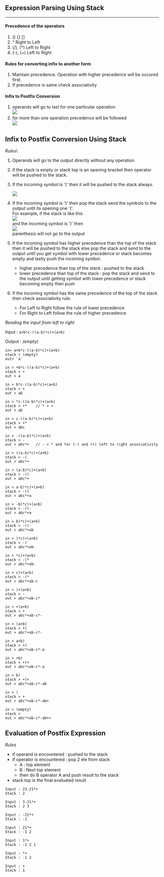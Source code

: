 ## Expression Parsing Using Stack
---

#### Precedence of the operators
1. () {} []  
2. ^  Right to Left
3. (/), (*) Left to Right
4. (-), (+) Left to Right
#### Rules for converting infix to another form
1. Maintain precedence. Operation with higher precedence will be occured first.
2. If precedence is same check associativity	


#### Infix to Postfix Conversion
1. operands will go to last for one particular operation \
![](expression_parsing_২০২৪০৩২৪১৯৩৩০৩১২৭.png)
2. for more than one operation precedence will be followed \
![](expression_parsing_২০২৪০৩২৪১৯৩৫৫০৩৫০.png)

## Infix to Postfix Conversion Using Stack
*Rules*\
1. Operands will go to the output directly without any operation <br>
2. if the stack is empty or stack top is an opening bracket then operator will be pushed to the stack.<br>
3. If the incoming symbol is '(' then it will be pushed to the stack always.<br>

	![](frame1.png)

4.  If the incoming symbol is ')' then pop the stack send the symbols to the output until its opening one '('.<br>
For example, if the stack is like this<br>
	![](expression_parsing_২০২৪০৩২৪২০১২৫৮৫১০.png) <br>
	and the incoming symbol is ')' then <br>
	![](expression_parsing_২০২৪০৩২৪২০১৬০৪৩১০.png)  <br>
	parenthesis will not go to the output<br>

5. If the incoming symbol has higher precedence than the top of the stack then it will be pushed to the stack else pop the stack and send to the output until you get symbol with lower precedence or stack becomes empty and lastly push the incoming symbol.
	+ higher precedence than top of the stack : pushed to the stack
	+ lower precedence than top of the stack : pop the stack and send to the output until getting symbol with lower precedence or stack becoming empty then push

6. If the incoming symbol has the same precedence of the top of the stack then check associativity rule. 
	+ For Left to Right follow the rule of lower precedence
	+ For Right to Left follow the rule of higher precedence

*Reading the input from left to right*

Input : `a+b*c-((a-b)*c)+(a+b)`

Output : *(empty)*

```
in> a+b*c-((a-b)*c)+(a+b)
stack > (empty)
out> `a`

in > +b*c-((a-b)*c)+(a+b)
stack > +
out > a

in > b*c-((a-b)*c)+(a+b)
stack > +
out > ab

in > *c-((a-b)*c)+(a+b)
stack > +*    // * > +
out > ab

in > c-((a-b)*c)+(a+b)
stack > +*
out > abc

in > -((a-b)*c)+(a+b)
stack > -
out > abc*+   // - < * and for (-) and (+) left to right associativity

in > ((a-b)*c)+(a+b)
stack > -(
out > abc*+

in > (a-b)*c)+(a+b)
stack > -((
out > abc*+

in > a-b)*c)+(a+b)
stack > -((
out > abc*+a

in > -b)*c)+(a+b)
stack > -((-
out > abc*+a

in > b)*c)+(a+b)
stack > -((-
out > abc*+ab

in > )*c)+(a+b)
stack > -(
out > abc*+ab-

in > *c)+(a+b)
stack > -(*
out > abc*+ab-

in > c)+(a+b)
stack > -(*
out > abc*+ab-c

in > )+(a+b)
stack > -
out > abc*+ab-c*

in > +(a+b)
stack > +
out > abc*+ab-c*-

in > (a+b)
stack > +(
out > abc*+ab-c*-

in > a+b)
stack > +(
out > abc*+ab-c*-a

in > +b)
stack > +(+
out > abc*+ab-c*-a

in > b)
stack > +(+
out > abc*+ab-c*-ab

in > )
stack > +
out > abc*+ab-c*-ab+

in > (empty)
stack > 
out > abc*+ab-c*-ab++
```

## Evaluation of Postfix Expression
*Rules*

- if operand is encountered : pushed to the stack
- if operator is encountered : pop 2 ele from stack
	+ A : top element
	+ B : Next top element
	+ then do B operator A and push result to the stack
- stack top is the final evaluated result

```
Input : 23-21*+
Stack : 2

Input : 3-21*+
Stack : 2 3  

Input : -21*+
Stack : -1 

Input : 21*+
Stack : -1 2

Input : 1*+
Stack : -1 2 1

Input : *+
Stack : -1 2

Input : +
Stack : 1
```
